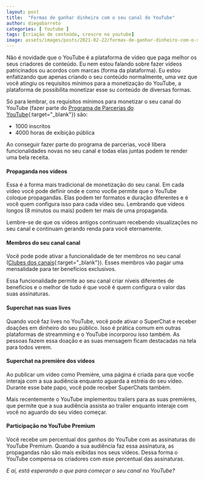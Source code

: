 ```yaml
---
layout: post
title:  "Formas de ganhar dinheiro com o seu canal do YouTube"
author: diegobarreto
categories: [ Youtube ]
tags: [criação de conteúdo, crescre no youtube]
image: assets/images/posts/2021-02-22/formas-de-ganhar-dinheiro-com-o-seu-canal-do-youtube-01.png
---
```


Não é novidade que o YouTube é a plataforma de vídeo que paga melhor os seus criadores de conteúdo. Eu nem estou falando sobre fazer vídeos patricinados ou acordos com marcas (forma da plataforma). Eu estou enfatizando que apenas criando o seu conteúdo normalmente, uma vez que você atingiu os requisitos mínimos para a monetização do YouTube, a plataforma de possibilita monetizar esse su conteúdo de diversas formas.

Só para lembrar, os requisitos mínimos para monetizar o seu canal do YouTube (fazer parte do [Programa de Parcerias do YouTube](https://support.google.com/youtube/answer/72851?hl=pt-BR){:target="_blank"}) são:
* 1000 inscritos
* 4000 horas de exibição pública

Ao conseguir fazer parte do programa de parcerias, você libera funcionalidades novas no seu canal e todas elas juntas podem te render uma bela receita.

#### Propaganda nos vídeos
Essa é a forma mais tradicional de monetização do seu canal. Em cada vídeo você pode definir onde e como voc6e permite que o YouTube coloque propagandas. Elas podem ter formatos e duração diferentes e é você quem configura isso para cada vídeo seu. Lembrando que vídeos longos (8 minutos ou mais) podem ter mais de uma propaganda.

Lembre-se de que os vídeos antigos continuam recebendo visualizações no seu canal e continuam gerando renda para você eternamente.

#### Membros do seu canal canal
Você pode pode ativar a funcionalidade de ter membros no seu canal ([Clubes dos canais](https://support.google.com/youtube/answer/7544492?hl=pt-BR&ref_topic=7581081){:target="_blank"}). Esses membros vão pagar uma mensalidade para ter benefícios exclusivos.

Essa funcionalidade permite ao seu canal criar níveis diferentes de benefícios e o melhor de tudo é que você é quem configura o valor das suas assinaturas.

#### Superchat nas suas lives
Quando você faz lives no YouTube, você pode ativar o SuperChat e receber doações em dinheiro do seu público. Isso é prática comum em outras plataformas de streamming e o YouTube incorporou isso também. As pessoas fazem essa doação e as suas mensagem ficam destacadas na tela para todos verem.

#### Superchat na première dos vídeos
Ao publicar um vídeo como Première, uma página é criada para que voc6e interaja com a sua audiência enquanto aguarda a estréia do seu vídeo. Durante esse bate papo, você pode receber SuperChats também.

Mais recentemente o YouTube implementou trailers para as suas premières, que permite que a sua audiência assista ao trailer enquanto interaje com você no aguardo do seu vídeo começar.

#### Participação no YouTube Premium
Você recebe um percentual dos ganhos do YouTube com as assinaturas do YouTube Premium. Quando a sua audiência faz essa assinatura, as propagandas não são mais exibidas nos seus vídeos. Dessa forma o YouTube compensa os criadores com esse percentual das assinaturas.


*E aí, está esperando o que para começar o seu canal no YouTube?* 